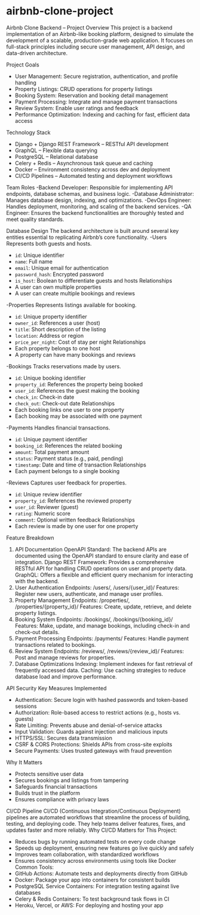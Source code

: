 # airbnb-clone-project

Airbnb Clone Backend – Project Overview
This project is a backend implementation of an Airbnb-like booking platform, designed to simulate the development of a scalable, production-grade web application. It focuses on full-stack principles including secure user management, API design, and data-driven architecture.

Project Goals
- User Management: Secure registration, authentication, and profile handling
- Property Listings: CRUD operations for property listings
- Booking System: Reservation and booking detail management
- Payment Processing: Integrate and manage payment transactions
- Review System: Enable user ratings and feedback
- Performance Optimization: Indexing and caching for fast, efficient data access
  
Technology Stack
- Django + Django REST Framework – RESTful API development
- GraphQL – Flexible data querying
- PostgreSQL – Relational database
- Celery + Redis – Asynchronous task queue and caching
- Docker – Environment consistency across dev and deployment
- CI/CD Pipelines – Automated testing and deployment workflows

Team Roles
-Backend Developer: Responsible for implementing API endpoints, database schemas, and business logic.
-Database Administrator: Manages database design, indexing, and optimizations.
-DevOps Engineer: Handles deployment, monitoring, and scaling of the backend services.
-QA Engineer: Ensures the backend functionalities are thoroughly tested and meet quality standards.

Database Design
The backend architecture is built around several key entities essential to replicating Airbnb’s core functionality.
-Users
Represents both guests and hosts.
- `id`: Unique identifier  
- `name`: Full name  
- `email`: Unique email for authentication  
- `password_hash`: Encrypted password  
- `is_host`: Boolean to differentiate guests and hosts
Relationships
- A user can own multiple properties  
- A user can create multiple bookings and reviews  

-Properties
Represents listings available for booking.
- `id`: Unique property identifier  
- `owner_id`: References a user (host)  
- `title`: Short description of the listing  
- `location`: Address or region  
- `price_per_night`: Cost of stay per night
Relationships 
- Each property belongs to one host  
- A property can have many bookings and reviews  

-Bookings
Tracks reservations made by users.
- `id`: Unique booking identifier  
- `property_id`: References the property being booked  
- `user_id`: References the guest making the booking  
- `check_in`: Check-in date  
- `check_out`: Check-out date
Relationships
- Each booking links one user to one property  
- Each booking may be associated with one payment  

-Payments
Handles financial transactions.
- `id`: Unique payment identifier  
- `booking_id`: References the related booking  
- `amount`: Total payment amount  
- `status`: Payment status (e.g., paid, pending)  
- `timestamp`: Date and time of transaction
Relationships
- Each payment belongs to a single booking  

-Reviews
Captures user feedback for properties.
- `id`: Unique review identifier  
- `property_id`: References the reviewed property  
- `user_id`: Reviewer (guest)  
- `rating`: Numeric score  
- `comment`: Optional written feedback
Relationships
- Each review is made by one user for one property

Feature Breakdown
1. API Documentation
OpenAPI Standard: The backend APIs are documented using the OpenAPI standard to ensure clarity and ease of integration.
Django REST Framework: Provides a comprehensive RESTful API for handling CRUD operations on user and property data.
GraphQL: Offers a flexible and efficient query mechanism for interacting with the backend.
2. User Authentication
Endpoints: /users/, /users/{user_id}/
Features: Register new users, authenticate, and manage user profiles.
3. Property Management
Endpoints: /properties/, /properties/{property_id}/
Features: Create, update, retrieve, and delete property listings.
4. Booking System
Endpoints: /bookings/, /bookings/{booking_id}/
Features: Make, update, and manage bookings, including check-in and check-out details.
5. Payment Processing
Endpoints: /payments/
Features: Handle payment transactions related to bookings.
6. Review System
Endpoints: /reviews/, /reviews/{review_id}/
Features: Post and manage reviews for properties.
7. Database Optimizations
Indexing: Implement indexes for fast retrieval of frequently accessed data.
Caching: Use caching strategies to reduce database load and improve performance.

API Security
Key Measures Implemented
- Authentication: Secure login with hashed passwords and token-based sessions  
- Authorization: Role-based access to restrict actions (e.g., hosts vs. guests)  
- Rate Limiting: Prevents abuse and denial-of-service attacks  
- Input Validation: Guards against injection and malicious inputs  
- HTTPS/SSL: Secures data transmission  
- CSRF & CORS Protections: Shields APIs from cross-site exploits  
- Secure Payments: Uses trusted gateways with fraud prevention

Why It Matters
- Protects sensitive user data
- Secures bookings and listings from tampering  
- Safeguards financial transactions  
- Builds trust in the platform  
- Ensures compliance with privacy laws  

CI/CD Pipeline
CI/CD (Continuous Integration/Continuous Deployment) pipelines are automated workflows that streamline the process of building, testing, and deploying code. They help teams deliver features, fixes, and updates faster and more reliably.
Why CI/CD Matters for This Project:
- Reduces bugs by running automated tests on every code change
- Speeds up deployment, ensuring new features go live quickly and safely
- Improves team collaboration, with standardized workflows
- Ensures consistency across environments using tools like Docker
Common Tools:
- GitHub Actions: Automate tests and deployments directly from GitHub
- Docker: Package your app into containers for consistent builds
- PostgreSQL Service Containers: For integration testing against live databases
- Celery & Redis Containers: To test background task flows in CI
- Heroku, Vercel, or AWS: For deploying and hosting your app

